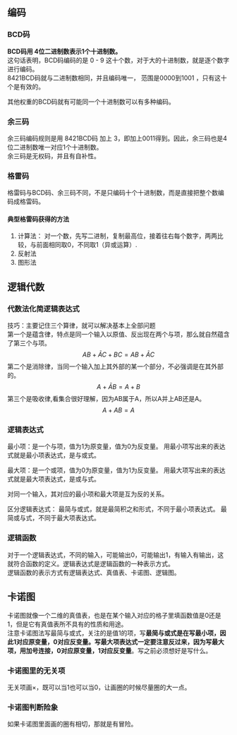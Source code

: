 ## 编码
### BCD码
**BCD码用 4位二进制数表示1个十进制数。**  
这句话表明，BCD码编码的是 0 - 9 这十个数，对于大的十进制数，就是逐个数字进行编码。  
8421BCD码就与二进制数相同，并且编码唯一， 范围是0000到1001 ，只有这十个是有效的。 

其他权重的BCD码就有可能同一个十进制数可以有多种编码。

### 余三码
余三码编码规则是用 8421BCD码 加上 3，即加上0011得到。因此，余三码也是4位二进制数唯一对应1个十进制数。  
余三码是无权码，并且有自补性。

### 格雷码
格雷码与BCD码、余三码不同，不是只编码十个十进制数，而是直接把整个数编码成格雷码。

#### 典型格雷码获得的方法
1. 计算法： 对一个数，先写二进制，复制最高位，接着往右每个数字，两两比较，与前面相同取0，不同取1（异或运算）.
2. 反射法
3. 图形法

## 逻辑代数
### 代数法化简逻辑表达式
技巧：主要记住三个算律，就可以解决基本上全部问题    
第一个是蕴含律，特点是同一个输入以原值、反出现在两个与项，那么就自然蕴含了第三个与项。  
$$AB+\bar{A}C+BC=AB+\bar{A}C$$ 
第二个是消除律，当同一个输入加上其外部的某一个部分，不必强调是在其外部的。
$$A+\bar{A}B=A+B$$
第三个是吸收律,看集合很好理解，因为AB属于A，所以A并上AB还是A。
$$A+AB=A$$

### 逻辑表达式
最小项：是一个与项，值为1为原变量，值为0为反变量。 用最小项写出来的表达式就是最小项表达式，是与或式。

最大项：是一个或项，值为0为原变量，值为1为反变量。 用最大项写出来的表达式就是最大项表达式，是或与式。

对同一个输入，其对应的最小项和最大项是互为反的关系。

区分逻辑表达式： 最简与或式，就是最简积之和形式，不同于最小项表达式。 最简或与式，不同于最大项表达式。
### 逻辑函数
对于一个逻辑表达式，不同的输入，可能输出0，可能输出1，有输入有输出，这就符合函数的定义。逻辑表达式是逻辑函数的一种表示方式。  
逻辑函数的表示方式有逻辑表达式、真值表、卡诺图、逻辑图。

## 卡诺图
卡诺图就像一个二维的真值表，也是在某个输入对应的格子里填函数值是0还是1，但是它有真值表所不具有的性质和用途。  
注意卡诺图法写最简与或式，关注的是值1的项，写**最简与或式是在写最小项，因此1对应原变量，0对应反变量。写最大项表达式一定要注意反过来，因为写最大项，用加号连接，0对应原变量，1对应反变量**。写之前必须想好是写什么。

### 卡诺图里的无关项
无关项画×，既可以当1也可以当0，让画圈的时候尽量圈的大一点。
### 卡诺图判断险象
如果卡诺图里面画的圈有相切，那就是有冒险。


